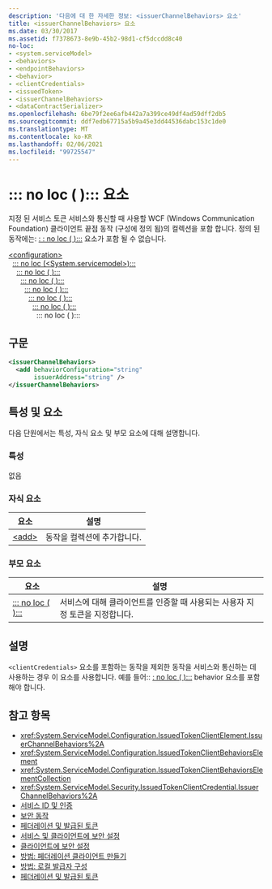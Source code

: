 ```yaml
---
description: '다음에 대 한 자세한 정보: <issuerChannelBehaviors> 요소'
title: <issuerChannelBehaviors> 요소
ms.date: 03/30/2017
ms.assetid: f7378673-8e9b-45b2-98d1-cf5dccdd8c40
no-loc:
- <system.serviceModel>
- <behaviors>
- <endpointBehaviors>
- <behavior>
- <clientCredentials>
- <issuedToken>
- <issuerChannelBehaviors>
- <dataContractSerializer>
ms.openlocfilehash: 6be79f2ee6afb442a7a399ce49df4ad59dff2db5
ms.sourcegitcommit: ddf7edb67715a5b9a45e3dd44536dabc153c1de0
ms.translationtype: MT
ms.contentlocale: ko-KR
ms.lasthandoff: 02/06/2021
ms.locfileid: "99725547"
---
```

# <a name="issuerchannelbehaviors-element"></a>\::: no loc ( <issuerChannelBehaviors> )::: 요소

지정 된 서비스 토큰 서비스와 통신할 때 사용할 WCF (Windows Communication Foundation) 클라이언트 끝점 동작 (구성에 정의 됨)의 컬렉션을 포함 합니다. 정의 된 동작에는: [ \: : no loc ( <clientCredentials> ):::](clientcredentials.md) 요소가 포함 될 수 없습니다.

[\<configuration>](../configuration-element.md)\
&nbsp;&nbsp;[\::: no loc (<System.servicemodel>):::](system-servicemodel.md)\
&nbsp;&nbsp;&nbsp;&nbsp;[\::: no loc ( <behaviors> ):::](behaviors.md)\
&nbsp;&nbsp;&nbsp;&nbsp;&nbsp;&nbsp;[\::: no loc ( <endpointBehaviors> ):::](endpointbehaviors.md)\
&nbsp;&nbsp;&nbsp;&nbsp;&nbsp;&nbsp;&nbsp;&nbsp;[\::: no loc ( <behavior> ):::](behavior-of-endpointbehaviors.md)\
&nbsp;&nbsp;&nbsp;&nbsp;&nbsp;&nbsp;&nbsp;&nbsp;&nbsp;&nbsp;[\::: no loc ( <clientCredentials> ):::](clientcredentials.md)\
&nbsp;&nbsp;&nbsp;&nbsp;&nbsp;&nbsp;&nbsp;&nbsp;&nbsp;&nbsp;&nbsp;&nbsp;[\::: no loc ( <issuedToken> ):::](issuedtoken.md)\
&nbsp;&nbsp;&nbsp;&nbsp;&nbsp;&nbsp;&nbsp;&nbsp;&nbsp;&nbsp;&nbsp;&nbsp;&nbsp;&nbsp;\::: no loc ( <issuerChannelBehaviors> ):::

## <a name="syntax"></a>구문

```xml
<issuerChannelBehaviors>
  <add behaviorConfiguration="string"
       issuerAddress="string" />
</issuerChannelBehaviors>
```

## <a name="attributes-and-elements"></a>특성 및 요소

다음 단원에서는 특성, 자식 요소 및 부모 요소에 대해 설명합니다.

### <a name="attributes"></a>특성

없음

### <a name="child-elements"></a>자식 요소

|요소|설명|
|-------------|-----------------|
|[\<add>](add-of-issuerchannelbehaviors.md)|동작을 컬렉션에 추가합니다.|

### <a name="parent-elements"></a>부모 요소

|요소|설명|
|-------------|-----------------|
|[\::: no loc ( <issuedToken> ):::](issuedtoken.md)|서비스에 대해 클라이언트를 인증할 때 사용되는 사용자 지정 토큰을 지정합니다.|

## <a name="remarks"></a>설명

`<clientCredentials>` 요소를 포함하는 동작을 제외한 동작을 서비스와 통신하는 데 사용하는 경우 이 요소를 사용합니다. 예를 들어:: [ \: no loc ( <dataContractSerializer> ):::](datacontractserializer-element.md) behavior 요소를 포함 해야 합니다.

## <a name="see-also"></a>참고 항목

- <xref:System.ServiceModel.Configuration.IssuedTokenClientElement.IssuerChannelBehaviors%2A>
- <xref:System.ServiceModel.Configuration.IssuedTokenClientBehaviorsElement>
- <xref:System.ServiceModel.Configuration.IssuedTokenClientBehaviorsElementCollection>
- <xref:System.ServiceModel.Security.IssuedTokenClientCredential.IssuerChannelBehaviors%2A>
- [서비스 ID 및 인증](../../../wcf/feature-details/service-identity-and-authentication.md)
- [보안 동작](../../../wcf/feature-details/security-behaviors-in-wcf.md)
- [페더레이션 및 발급된 토큰](../../../wcf/feature-details/federation-and-issued-tokens.md)
- [서비스 및 클라이언트에 보안 설정](../../../wcf/feature-details/securing-services-and-clients.md)
- [클라이언트에 보안 설정](../../../wcf/securing-clients.md)
- [방법: 페더레이션 클라이언트 만들기](../../../wcf/feature-details/how-to-create-a-federated-client.md)
- [방법: 로컬 발급자 구성](../../../wcf/feature-details/how-to-configure-a-local-issuer.md)
- [페더레이션 및 발급된 토큰](../../../wcf/feature-details/federation-and-issued-tokens.md)
